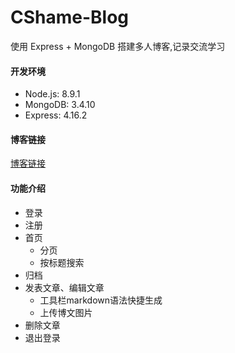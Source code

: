 # CShame-Blog

使用 Express + MongoDB 搭建多人博客,记录交流学习

#### 开发环境
* Node.js: 8.9.1
* MongoDB: 3.4.10
* Express: 4.16.2

#### 博客链接
[博客链接](http://blog.cshame.wang)

#### 功能介绍
* 登录
* 注册
* 首页
  * 分页
  * 按标题搜索
* 归档
* 发表文章、编辑文章
  * 工具栏markdown语法快捷生成
  * 上传博文图片
* 删除文章
* 退出登录


